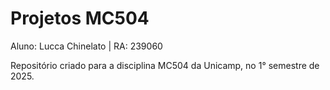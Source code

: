# Projetos MC504

Aluno: Lucca Chinelato | RA: 239060

Repositório criado para a disciplina MC504 da Unicamp, no 1° semestre de 2025.
